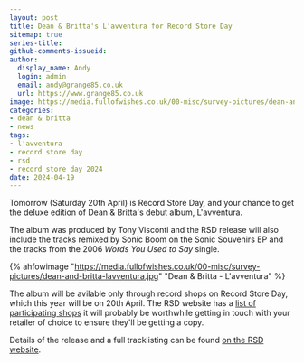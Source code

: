 ```yaml
---
layout: post
title: Dean & Britta's L'avventura for Record Store Day
sitemap: true
series-title:
github-comments-issueid:
author:
  display_name: Andy
  login: admin
  email: andy@grange85.co.uk
  url: https://www.grange85.co.uk
image: https://media.fullofwishes.co.uk/00-misc/survey-pictures/dean-and-britta-lavventura.jpg
categories:
- dean & britta
- news
tags:
- l'avventura
- record store day
- rsd
- record store day 2024
date: 2024-04-19
---
```

Tomorrow (Saturday 20th April) is Record Store Day, and your chance to get the deluxe edition of Dean & Britta's debut album, L'avventura. 

The album was produced by Tony Visconti and the RSD release will also include the tracks remixed by Sonic Boom on the Sonic Souvenirs EP and the tracks from the 2006 _Words You Used to Say_ single.

{% ahfowimage "https://media.fullofwishes.co.uk/00-misc/survey-pictures/dean-and-britta-lavventura.jpg" "Dean & Britta - L'avventura" %}

The album will be avilable only through record shops on Record Store Day, which this year will be on 20th April. The RSD website has a [list of participating shops](https://recordstoreday.com/Stores) it will probably be worthwhile getting in touch with your retailer of choice to ensure they'll be getting a copy.

Details of the release and a full tracklisting can be found [on the RSD website](https://recordstoreday.com/SpecialRelease/16594).
